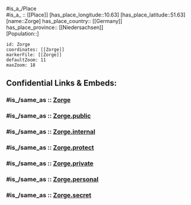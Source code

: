 ﻿---
confidential: public
isDeleted: false
location:
- 51.63
- 10.63
mapmarker: city
mapzoom:
- 7
- 12
SpocWebEntityId: 35849
tags:
- geo/City
type: City
---

#is_a_/Place  
#is_a_ :: [[Place]] 
[has_place_longitude::10.63] 
[has_place_latitude::51.63] 
[name::Zorge] 
has_place_country:: [[Germany]]  
has_place_province:: [[Niedersachsen]]  
[Population::] 



```leaflet
id: Zorge
coordinates: [[Zorge]] 
markerFile: [[Zorge]] 
defaultZoom: 11 
maxZoom: 18
```


## Confidential Links & Embeds: 

### #is_/same_as :: [Zorge](/_Standards/Earth/Continent/Europe/Europe~Central/Germany/Germany~West/Niedersachsen/counties~Niedersachsen/Osterode~Harz/cities~Osterode~Harz/Walkenried/boroughs~Walkenried/Zorge.md) 

### #is_/same_as :: [Zorge.public](/_public/Earth/Continent/Europe/Europe~Central/Germany/Germany~West/Niedersachsen/counties~Niedersachsen/Osterode~Harz/cities~Osterode~Harz/Walkenried/boroughs~Walkenried/Zorge.public.md) 

### #is_/same_as :: [Zorge.internal](/_internal/Earth/Continent/Europe/Europe~Central/Germany/Germany~West/Niedersachsen/counties~Niedersachsen/Osterode~Harz/cities~Osterode~Harz/Walkenried/boroughs~Walkenried/Zorge.internal.md) 

### #is_/same_as :: [Zorge.protect](/_protect/Earth/Continent/Europe/Europe~Central/Germany/Germany~West/Niedersachsen/counties~Niedersachsen/Osterode~Harz/cities~Osterode~Harz/Walkenried/boroughs~Walkenried/Zorge.protect.md) 

### #is_/same_as :: [Zorge.private](/_private/Earth/Continent/Europe/Europe~Central/Germany/Germany~West/Niedersachsen/counties~Niedersachsen/Osterode~Harz/cities~Osterode~Harz/Walkenried/boroughs~Walkenried/Zorge.private.md) 

### #is_/same_as :: [Zorge.personal](/_personal/Earth/Continent/Europe/Europe~Central/Germany/Germany~West/Niedersachsen/counties~Niedersachsen/Osterode~Harz/cities~Osterode~Harz/Walkenried/boroughs~Walkenried/Zorge.personal.md) 

### #is_/same_as :: [Zorge.secret](/_secret/Earth/Continent/Europe/Europe~Central/Germany/Germany~West/Niedersachsen/counties~Niedersachsen/Osterode~Harz/cities~Osterode~Harz/Walkenried/boroughs~Walkenried/Zorge.secret.md)

